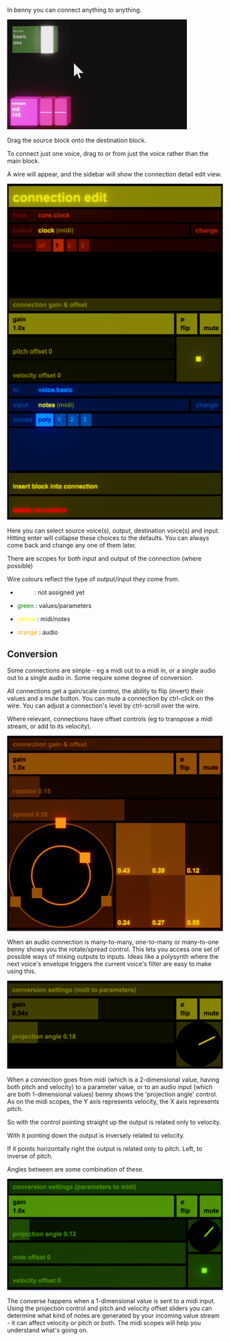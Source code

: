 In benny you can connect anything to anything.

![connection example](assets/screenshots/connections_1.gif)

Drag the source block onto the destination block.

To connect just one voice, drag to or from just the voice rather than the main block.

A wire will appear, and the sidebar will show the connection detail edit view.

![connection edit sidebar](assets/screenshots/connections_edit_1.png)

Here you can select source voice(s), output, destination voice(s) and input. Hitting enter will collapse these choices to the defaults. You can always come back and change any one of them later.

There are scopes for both input and output of the connection (where possible)

Wire colours reflect the type of output/input they come from.

- <span style="color:white">white</span> : not assigned yet

- <span style="color:green">green</span> : values/parameters

- <span style="color:yellow">yellow</span> : midi/notes

- <span style="color:orange">orange</span> : audio 

## Conversion

Some connections are simple - eg a midi out to a midi in, or a single audio out to a single audio in. Some require some degree of conversion.

All connections get a gain/scale control, the ability to flip (invert) their values and a mute button. You can mute a connection by ctrl-click on the wire. You can adjust a connection's level by ctrl-scroll over the wire.

Where relevant, connections have offset controls (eg to transpose a midi stream, or add to its velocity).

![rotate spread control](assets/screenshots/connections_rotate.png)

When an audio connection is many-to-many, one-to-many or many-to-one benny shows you the rotate/spread control. This lets you access one set of possible ways of mixing outputs to inputs. Ideas like a polysynth where the next voice's envelope triggers the current voice's filter are easy to make using this.

![projection 2d to 1d](assets/screenshots/connections_conversion_2d_to_1d.png)

When a connection goes from midi (which is a 2-dimensional value, having both pitch and velocity) to a parameter value, or to an audio input (which are both 1-dimensional values) benny shows the 'projection angle' control. As on the midi scopes, the Y axis represents velocity, the X axis represents pitch. 

So with the control pointing straight up the output is related only to velocity. 

With it pointing down the output is inversely related to velocity.

If it points horizontally right the output is related only to pitch. Left, to inverse of pitch.

Angles between are some combination of these.

![projection 1d to 2d](assets/screenshots/connections_conversion_1d_to_2d.png)

The converse happens when a 1-dimensional value is sent to a midi input. Using the projection control and pitch and velocity offset sliders you can determine what kind of notes are generated by your incoming value stream - it can affect velocity or pitch or both. The midi scopes will help you understand what's going on.
